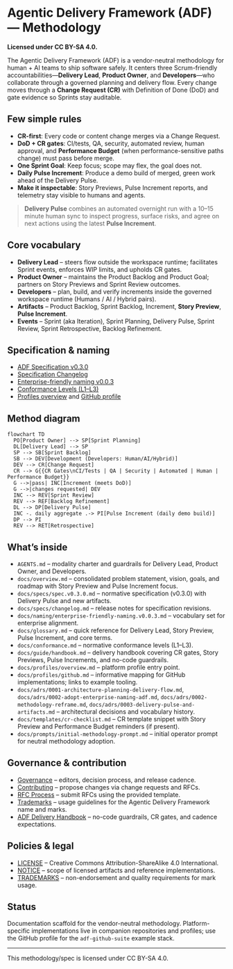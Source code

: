 # Agentic Delivery Framework (ADF) — Methodology

**Licensed under CC BY-SA 4.0.**

The Agentic Delivery Framework (ADF) is a vendor-neutral methodology for human + AI teams to ship software safely. It centers three Scrum-friendly accountabilities—**Delivery Lead**, **Product Owner**, and **Developers**—who collaborate through a governed planning and delivery flow. Every change moves through a **Change Request (CR)** with Definition of Done (DoD) and gate evidence so Sprints stay auditable.

## Few simple rules
- **CR-first**: Every code or content change merges via a Change Request.
- **DoD + CR gates**: CI/tests, QA, security, automated review, human approval, and **Performance Budget** (when performance-sensitive paths change) must pass before merge.
- **One Sprint Goal**: Keep focus; scope may flex, the goal does not.
- **Daily Pulse Increment**: Produce a demo build of merged, green work ahead of the Delivery Pulse.
- **Make it inspectable**: Story Previews, Pulse Increment reports, and telemetry stay visible to humans and agents.

> **Delivery Pulse** combines an automated overnight run with a 10–15 minute human sync to inspect progress, surface risks, and agree on next actions using the latest **Pulse Increment**.

## Core vocabulary
- **Delivery Lead** – steers flow outside the workspace runtime; facilitates Sprint events, enforces WIP limits, and upholds CR gates.
- **Product Owner** – maintains the Product Backlog and Product Goal; partners on Story Previews and Sprint Review outcomes.
- **Developers** – plan, build, and verify increments inside the governed workspace runtime (Humans / AI / Hybrid pairs).
- **Artifacts** – Product Backlog, Sprint Backlog, Increment, **Story Preview**, **Pulse Increment**.
- **Events** – Sprint (aka Iteration), Sprint Planning, Delivery Pulse, Sprint Review, Sprint Retrospective, Backlog Refinement.

## Specification & naming
- [ADF Specification v0.3.0](docs/specs/spec.v0.3.0.md)
- [Specification Changelog](docs/specs/changelog.md)
- [Enterprise-friendly naming v0.0.3](docs/naming/enterprise-friendly-naming.v0.0.3.md)
- [Conformance Levels (L1–L3)](docs/conformance.md)
- [Profiles overview](docs/profiles/overview.md) and [GitHub profile](docs/profiles/github.md)

## Method diagram

```mermaid
flowchart TD
  PO[Product Owner] --> SP[Sprint Planning]
  DL[Delivery Lead] --> SP
  SP --> SB[Sprint Backlog]
  SB --> DEV[Development (Developers: Human/AI/Hybrid)]
  DEV --> CR[Change Request]
  CR --> G{{CR Gates\nCI/Tests | QA | Security | Automated | Human | Performance Budget}}
  G -->|pass| INC[Increment (meets DoD)]
  G -->|changes requested| DEV
  INC --> REV[Sprint Review]
  REV --> REF[Backlog Refinement]
  DL --> DP[Delivery Pulse]
  INC -. daily aggregate .-> PI[Pulse Increment (daily demo build)]
  DP --> PI
  REV --> RET[Retrospective]
```

## What’s inside
- `AGENTS.md` – modality charter and guardrails for Delivery Lead, Product Owner, and Developers.
- `docs/overview.md` – consolidated problem statement, vision, goals, and roadmap with Story Preview and Pulse Increment focus.
- `docs/specs/spec.v0.3.0.md` – normative specification (v0.3.0) with Delivery Pulse and new artifacts.
- `docs/specs/changelog.md` – release notes for specification revisions.
- `docs/naming/enterprise-friendly-naming.v0.0.3.md` – vocabulary set for enterprise alignment.
- `docs/glossary.md` – quick reference for Delivery Lead, Story Preview, Pulse Increment, and core terms.
- `docs/conformance.md` – normative conformance levels (L1–L3).
- `docs/guide/handbook.md` – delivery handbook covering CR gates, Story Previews, Pulse Increments, and no-code guardrails.
- `docs/profiles/overview.md` – platform profile entry point.
- `docs/profiles/github.md` – informative mapping for GitHub implementations; links to example tooling.
- `docs/adrs/0001-architecture-planning-delivery-flow.md`, `docs/adrs/0002-adopt-enterprise-naming-adf.md`, `docs/adrs/0002-methodology-reframe.md`, `docs/adrs/0003-delivery-pulse-and-artifacts.md` – architectural decisions and vocabulary history.
- `docs/templates/cr-checklist.md` – CR template snippet with Story Preview and Performance Budget reminders (if present).
- `docs/prompts/initial-methodology-prompt.md` – initial operator prompt for neutral methodology adoption.

## Governance & contribution
- [Governance](docs/governance.md) – editors, decision process, and release cadence.
- [Contributing](docs/contributing.md) – propose changes via change requests and RFCs.
- [RFC Process](docs/rfcs/process.md) – submit RFCs using the provided template.
- [Trademarks](TRADEMARKS.md) – usage guidelines for the Agentic Delivery Framework name and marks.
- [ADF Delivery Handbook](docs/guide/handbook.md) – no-code guardrails, CR gates, and cadence expectations.

## Policies & legal
- [LICENSE](LICENSE) – Creative Commons Attribution-ShareAlike 4.0 International.
- [NOTICE](NOTICE) – scope of licensed artifacts and reference implementations.
- [TRADEMARKS](TRADEMARKS.md) – non-endorsement and quality requirements for mark usage.

## Status
Documentation scaffold for the vendor-neutral methodology. Platform-specific implementations live in companion repositories and profiles; use the GitHub profile for the `adf-github-suite` example stack.

---

This methodology/spec is licensed under CC BY-SA 4.0.
